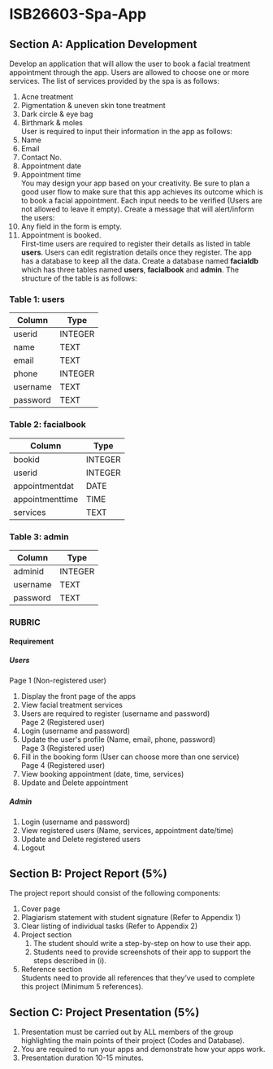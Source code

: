 # ISB26603-Spa-App

## Section A: Application Development
Develop an application that will allow the user to book a facial treatment
appointment through the app. Users are allowed to choose one or more services. The 
list of services provided by the spa is as follows:<br />
1. Acne treatment<br />
2. Pigmentation & uneven skin tone treatment<br />
3. Dark circle & eye bag<br />
4. Birthmark & moles<br />
User is required to input their information in the app as follows:<br />
1. Name<br />
2. Email<br />
3. Contact No.<br />
4. Appointment date<br />
5. Appointment time<br />
You may design your app based on your creativity. Be sure to plan a good user 
flow to make sure that this app achieves its outcome which is to book a facial
appointment. Each input needs to be verified (Users are not allowed to leave it 
empty). Create a message that will alert/inform the users:<br />
1. Any field in the form is empty.<br />
2. Appointment is booked.<br />
First-time users are required to register their details as listed in table **users**. 
Users can edit registration details once they register. The app has a database to keep 
all the data. Create a database named **facialdb** which has three tables named **users**, 
**facialbook** and **admin**. The structure of the table is as follows:<br />

### Table 1: users
| Column     | Type     | 
| ---------- | -------- |
| userid     | INTEGER  |
| name       | TEXT     |
| email      | TEXT     |
| phone      | INTEGER  |
| username   | TEXT     |
| password   | TEXT     |

### Table 2: facialbook
| Column          | Type     | 
| --------------- | -------- |
| bookid          | INTEGER  |
| userid          | INTEGER  |
| appointmentdat  | DATE     |
| appointmenttime | TIME     |
| services        | TEXT     |

### Table 3: admin
| Column          | Type     | 
| --------------- | -------- |
| adminid         | INTEGER  |
| username        | TEXT     |
| password        | TEXT     |

### RUBRIC
#### Requirement
##### Users
Page 1 (Non-registered user)<br />
1. Display the front page of the apps<br />
2. View facial treatment services<br />
3. Users are required to register (username and password)<br />
Page 2 (Registered user)<br />
1. Login (username and password)<br />
2. Update the user's profile (Name, email, phone, password)<br />
Page 3 (Registered user)<br />
1. Fill in the booking form (User can choose more than one service)<br />
Page 4 (Registered user)<br />
1. View booking appointment (date, time, services)<br />
2. Update and Delete appointment<br />
##### Admin
1. Login (username and password)<br />
2. View registered users (Name, services, appointment date/time)<br />
3. Update and Delete registered users<br />
4. Logout<br />

## Section B: Project Report (5%)
The project report should consist of the following components:<br />
1. Cover page<br />
2. Plagiarism statement with student signature (Refer to Appendix 1)<br />
3. Clear listing of individual tasks (Refer to Appendix 2)<br />
4. Project section<br />
    1. The student should write a step-by-step on how to use their app.<br />
    2. Students need to provide screenshots of their app to support the steps described in (i).<br />
5. Reference section<br />
Students need to provide all references that they’ve used to complete this project (Minimum 5 references).<br />

## Section C: Project Presentation (5%)
1. Presentation must be carried out by ALL members of the group highlighting the main points of their project (Codes and Database).<br />
2. You are required to run your apps and demonstrate how your apps work.<br />
3. Presentation duration 10-15 minutes.<br />
